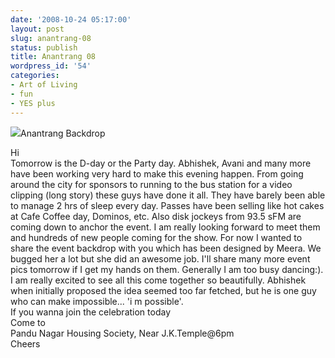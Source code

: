 ```yaml
---
date: '2008-10-24 05:17:00'
layout: post
slug: anantrang-08
status: publish
title: Anantrang 08
wordpress_id: '54'
categories:
- Art of Living
- fun
- YES plus
---
```


[![](http://3.bp.blogspot.com/_BQ0a8k-GX20/SQEIaQheO3I/AAAAAAAABU4/dtBcp5wL0KM/s400/Picture+3.png)](http://3.bp.blogspot.com/_BQ0a8k-GX20/SQEIaQheO3I/AAAAAAAABU4/dtBcp5wL0KM/s1600-h/Picture+3.png)Anantrang Backdrop  


Hi  
Tomorrow is the D-day or the Party day. Abhishek, Avani and many more have been working very hard to make this evening happen. From going around the city for sponsors to running to the bus station for a video clipping (long story) these guys have done it all. They have barely been able to manage 2 hrs of sleep every day. Passes have been selling like hot cakes at Cafe Coffee day, Dominos, etc. Also disk jockeys from 93.5 sFM are coming down to anchor the event. I am really looking forward to meet them and hundreds of new people coming for the show. For now I wanted to share the event backdrop with you which has been designed by Meera. We bugged her a lot but she did an awesome job. I'll share many more event pics tomorrow if I get my hands on them. Generally I am too busy dancing:). I am really excited to see all this come together so beautifully. Abhishek when initially proposed the idea seemed too far fetched, but he is one guy who can make impossible... 'i m possible'.  
If you wanna join the celebration today  
Come to  
Pandu Nagar Housing Society, Near J.K.Temple@6pm  
Cheers
